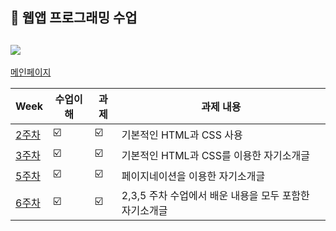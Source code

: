 
##  🍎 웹앱 프로그래밍 수업
## <img src="https://capsule-render.vercel.app/api?type=waving&color=auto&height=200&section=header&text=앱웹개발수업메인페이지&fontSize=40" />

 [메인페이지](https://wjsrudals411.github.io/Cordova/)

| Week | 수업이해 | 과제 |과제 내용 |
| ------ | -- | -- |----------- |
| [2주차](https://wjsrudals411.github.io/Cordova/week2/) | ☑️ | ☑️ | 기본적인 HTML과 CSS 사용 |
| [3주차](https://wjsrudals411.github.io/Cordova/week3/sourcecode/index.html) | ☑️ | ☑️ | 기본적인 HTML과 CSS를 이용한 자기소개글 |
| [5주차](https://wjsrudals411.github.io/Cordova/week5/report5) | ☑️ | ☑️ | 페이지네이션을 이용한 자기소개글 |
| [6주차](https://wjsrudals411.github.io/Cordova/week6/10_12)| ☑️ | ☑️ | 2,3,5 주차 수업에서 배운 내용을 모두 포함한 자기소개글 |
